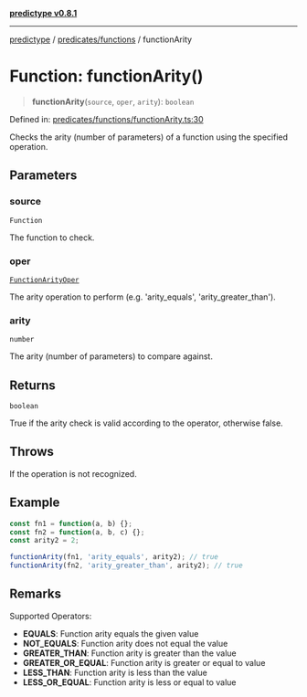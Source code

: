 [**predictype v0.8.1**](../../../README.md)

***

[predictype](../../../modules.md) / [predicates/functions](../README.md) / functionArity

# Function: functionArity()

> **functionArity**(`source`, `oper`, `arity`): `boolean`

Defined in: [predicates/functions/functionArity.ts:30](https://github.com/maduhaime/predictype/blob/2310adbaccb6fbc00cdab8e345e79bd5b09e40f5/src/predicates/functions/functionArity.ts#L30)

Checks the arity (number of parameters) of a function using the specified operation.

## Parameters

### source

`Function`

The function to check.

### oper

[`FunctionArityOper`](../../../functions/enums/type-aliases/FunctionArityOper.md)

The arity operation to perform (e.g. 'arity_equals', 'arity_greater_than').

### arity

`number`

The arity (number of parameters) to compare against.

## Returns

`boolean`

True if the arity check is valid according to the operator, otherwise false.

## Throws

If the operation is not recognized.

## Example

```ts
const fn1 = function(a, b) {};
const fn2 = function(a, b, c) {};
const arity2 = 2;

functionArity(fn1, 'arity_equals', arity2); // true
functionArity(fn2, 'arity_greater_than', arity2); // true
```

## Remarks

Supported Operators:
- **EQUALS**: Function arity equals the given value
- **NOT_EQUALS**: Function arity does not equal the value
- **GREATER_THAN**: Function arity is greater than the value
- **GREATER_OR_EQUAL**: Function arity is greater or equal to value
- **LESS_THAN**: Function arity is less than the value
- **LESS_OR_EQUAL**: Function arity is less or equal to value
